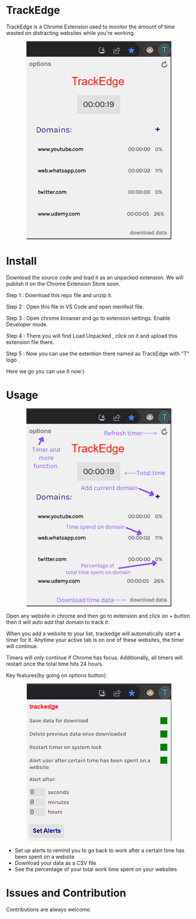 # TrackEdge

TrackEdge is a Chrome Extension used to monitor the amount of time wasted on distracting websites while you're working.

<p align="center">
  <img src="https://github.com/kumarsanu2002/Kumar_sanu-21BCS9785/blob/main/screenshots/h-1.png"/>
</p>

# Install

Download the source code and load it as an unpacked extension. We will publish it on the Chrome Extension Store soon.
<p>
Step 1 : Download this repo file and unzip it.
</p>
<p>
Step 2 : Open this file in VS Code and open menifest file.
</p>
<p>
Step 3 : Open chrome browser and go to extension settings. Enable Developer mode.
</p>
<p>
 Step 4 : There you will find Load Unpacked , click on it and upload this extension file there.
</p>
<p>
 Step 5 : Now you can use the extention there named as TrackEdge with "T" logo .
</p>
                         Here we go you can use it now:)
                         
# Usage

<p align="center">
  <img src="https://github.com/kumarsanu2002/Kumar_sanu-21BCS9785/blob/main/screenshots/Described%20photo.png"/>
</p>
 
Open any website in chrome and then go to extension and  click on + button then it will auto add that domain to track it.

When you add a website to your list, trackedge will automatically start a timer for it. Anytime your active tab is on one of these websites, the timer will continue.

Timers will only continue if Chrome has focus. Additionally, all timers will restart once the total time hits 24 hours.

Key features(by going on options button):
        <p align="center">
        <img src="https://github.com/kumarsanu2002/Kumar_sanu-21BCS9785/blob/main/screenshots/h-3.png"/>
         </p>
- Set up alerts to remind you to go back to work after a certain time has been spent on a website
- Download your data as a CSV file
- See the percentage of your total work time spent on your websites


# Issues and Contribution

Contributions are always welcome.
